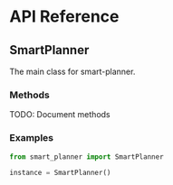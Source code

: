# API Reference

## SmartPlanner

The main class for smart-planner.

### Methods

TODO: Document methods

### Examples

```python
from smart_planner import SmartPlanner

instance = SmartPlanner()
```
